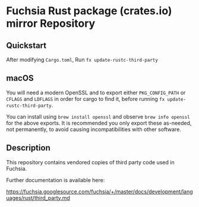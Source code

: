 # Fuchsia Rust package (crates.io) mirror Repository

## Quickstart

After modifying `Cargo.toml`,
Run `fx update-rustc-third-party`

## macOS

You will need a modern OpenSSL and to export either `PKG_CONFIG_PATH` or `CFLAGS` and `LDFLAGS` in order for cargo to find it, before running `fx update-rustc-third-party`.

You can install using `brew install openssl` and observe `brew info openssl` for the above exports. It is recommended you only export these as-needed, not permanently, to avoid causing incompatibilities with other software.

## Description

This repository contains vendored copies of third party code used in Fuchsia.

Further documentation is available here:

https://fuchsia.googlesource.com/fuchsia/+/master/docs/development/languages/rust/third_party.md
